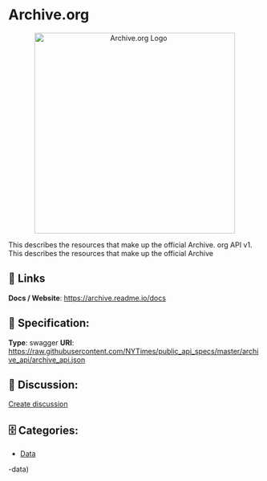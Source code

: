 # Archive.org
<p align="center">
    <img width="400" src="https://raw.githubusercontent.com/apis-list/apis-list/main/apis/archive-org/logo_256x256.png" alt="Archive.org Logo"/>
</p>

This describes the resources that make up the official Archive. org API v1.  This describes the resources that make up the official Archive

##  🔗 Links
**Docs / Website**: https://archive.readme.io/docs

## 🧬 Specification:
**Type**: swagger
**URI**: https://raw.githubusercontent.com/NYTimes/public_api_specs/master/archive_api/archive_api.json

## 💬 Discussion:
[Create discussion](https://github.com/apis-list/apis-list/discussions/new)

## 🗄️ Categories:
- [Data](https://github.com/apis-list/apis-list#data)



-data)



